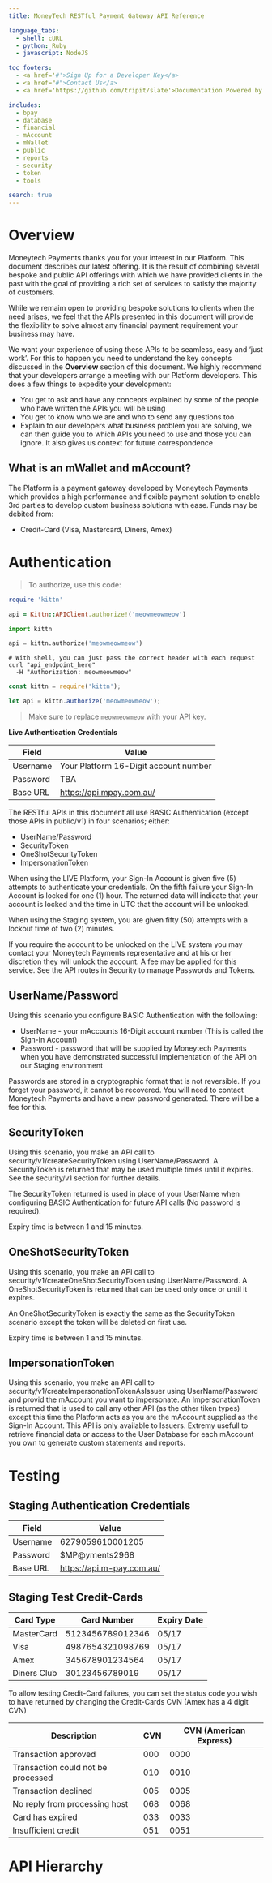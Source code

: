 ```yaml
---
title: MoneyTech RESTful Payment Gateway API Reference

language_tabs:
  - shell: cURL
  - python: Ruby
  - javascript: NodeJS

toc_footers:
  - <a href='#'>Sign Up for a Developer Key</a>
  - <a href="#">Contact Us</a>
  - <a href='https://github.com/tripit/slate'>Documentation Powered by Slate</a>

includes:
  - bpay
  - database
  - financial
  - mAccount
  - mWallet
  - public
  - reports
  - security
  - token
  - tools

search: true
---
```


# Overview

Moneytech Payments thanks you for your interest in our Platform. This document describes our latest offering. It is the result of combining several bespoke and public API offerings with which we have provided clients in the past with the goal of providing a rich set of services to satisfy the majority of customers.


While we remaim open to providing bespoke solutions to clients when the need arises, we feel that the APIs presented in this document will provide the flexibility to solve almost any financial payment requirement your business may have.


We want your experience of using these APIs to be seamless, easy and ‘just work’. For this to happen you need to understand the key concepts discussed in the **Overview** section of this document. We highly recommend that your developers arrange a meeting with our Platform developers. This does a few things to expedite your development:


  * You get to ask and have any concepts explained by some of the people who have written the APIs you will be using
  * You get to know who we are and who to send any questions too
  * Explain to our developers what business problem you are solving, we can then guide you to which APIs you need to use and those you can ignore. It also gives us context for future correspondence

## What is an mWallet and mAccount?

The Platform is a payment gateway developed by Moneytech Payments which provides a high performance and flexible payment solution to enable 3rd parties to develop custom business solutions with ease. Funds may be debited from:

  * Credit-Card (Visa, Mastercard, Diners, Amex)

# Authentication

> To authorize, use this code:

```ruby
require 'kittn'

api = Kittn::APIClient.authorize!('meowmeowmeow')
```

```python
import kittn

api = kittn.authorize('meowmeowmeow')
```

```shell
# With shell, you can just pass the correct header with each request
curl "api_endpoint_here"
  -H "Authorization: meowmeowmeow"
```

```javascript
const kittn = require('kittn');

let api = kittn.authorize('meowmeowmeow');
```

> Make sure to replace `meowmeowmeow` with your API key.

**Live Authentication Credentials**


Field | Value
----- | -----
Username | Your Platform 16-Digit account number
Password | TBA
Base URL | https://api.mpay.com.au/

The RESTful APIs in this document all use BASIC Authentication (except those APIs in public/v1) in four scenarios; either:

 - UserName/Password
 - SecurityToken
 - OneShotSecurityToken
 - ImpersonationToken


When using the LIVE Platform, your Sign-In Account is given five (5) attempts to authenticate your credentials. On the fifth failure your Sign-In Account is locked for one (1) hour. The returned data will indicate that your account is locked and the time in UTC that the account will be unlocked. 


When using the Staging system, you are given fifty (50) attempts with a lockout time of two (2) minutes.


If you require the account to be unlocked on the LIVE system you may contact your Moneytech Payments representative and at his or her discretion they will unlock the account. A fee may be applied for this service.
See the API routes in Security to manage Passwords and Tokens.

## UserName/Password

Using this scenario you configure BASIC Authentication with the following:

 * UserName  - your mAccounts 16-Digit account number (This is called the Sign-In Account)
 * Password  - password that will be supplied by Moneytech Payments when you have demonstrated successful implementation of the API on our Staging environment


Passwords are stored in a cryptographic format that is not reversible. If you forget your password, it cannot be recovered. You will need to contact Moneytech Payments and have a new password generated. There will be a fee for this.

## SecurityToken
Using this scenario, you make an API call to security/v1/createSecurityToken using UserName/Password. A SecurityToken is returned that may be used multiple times until it expires. See the security/v1 section for further details.


The SecurityToken returned is used in place of your UserName when configuring BASIC Authentication for future API calls (No password is required).


Expiry time is between 1 and 15 minutes.

## OneShotSecurityToken
Using this scenario, you make an API call to security/v1/createOneShotSecurityToken using UserName/Password. A OneShotSecurityToken is returned that can be used only once or until it expires.


An OneShotSecurityToken is exactly the same as the SecurityToken scenario except the token will be deleted on first use.


Expiry time is between 1 and 15 minutes.

## ImpersonationToken

Using this scenario, you make an API call to security/v1/createImpersonationTokenAsIssuer using UserName/Password and provid the mAccount you want to impersonate.  An ImpersonationToken is returned that is used to call any other API (as the other tiken types) except this time the Platform acts as you are the mAccount supplied as the Sign-In Account. This API is only available to Issuers. Extremy usefull to retrieve financial data or access to the User Database for each mAccount you own to generate custom statements and reports.

# Testing

## Staging Authentication Credentials

Field | Value
--- | ----
Username | 6279059610001205
Password | $MP@yments2968
Base URL | https://api.m-pay.com.au/

## Staging Test Credit-Cards

Card Type | Card Number | Expiry Date
---- | --- | -----
MasterCard| 5123456789012346 | 05/17
Visa| 4987654321098769 | 05/17
Amex| 345678901234564| 05/17
Diners Club| 30123456789019 | 05/17


To allow testing Credit-Card failures, you can set the status code you wish to have returned by changing the Credit-Cards CVN (Amex has a 4 digit CVN)

Description | CVN | CVN (American Express) 
------- | ----- | ---
Transaction approved  | 000 | 0000
Transaction could not be processed  | 010 | 0010
Transaction declined  | 005 | 0005
No reply from processing host | 068 | 0068
Card has expired  | 033 | 0033
Insufficient credit | 051 | 0051


# API Hierarchy
